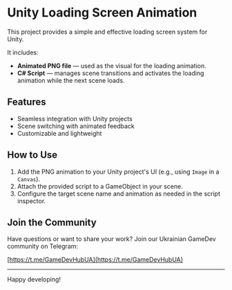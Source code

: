 # Unity Loading Screen Animation

This project provides a simple and effective loading screen system for Unity.

It includes:

- **Animated PNG file** — used as the visual for the loading animation.
- **C# Script** — manages scene transitions and activates the loading animation while the next scene loads.

## Features

- Seamless integration with Unity projects
- Scene switching with animated feedback
- Customizable and lightweight

## How to Use

1. Add the PNG animation to your Unity project's UI (e.g., using `Image` in a `Canvas`).
2. Attach the provided script to a GameObject in your scene.
3. Configure the target scene name and animation as needed in the script inspector.

## Join the Community

Have questions or want to share your work? Join our Ukrainian GameDev community on Telegram:

[https://t.me/GameDevHubUA](https://t.me/GameDevHubUA)

---

Happy developing!
